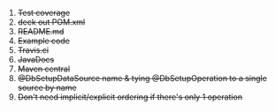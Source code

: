 1. ~~Test coverage~~
2. ~~deck out POM.xml~~
3. ~~README.md~~
4. ~~Example code~~
5. ~~Travis.ci~~
5. ~~JavaDocs~~
6. ~~Maven central~~
7. ~~@DbSetupDataSource name & tying @DbSetupOperation to a single source by name~~
8. ~~Don't need implicit/explicit ordering if there's only 1 operation~~